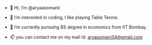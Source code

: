 - 👋 Hi, I’m @aryaasomanii
- 👀 I’m interested in coding, I like playing Table Tennis.
- 🌱 I’m currently pursuing BS degree in economics from IIT Bombay.

- 📫 you can contact me on my mail id: aryasomani34@gmail.com

<!---
aryaasomanii/aryaasomanii is a ✨ special ✨ repository because its `README.md` (this file) appears on your GitHub profile.
You can click the Preview link to take a look at your changes.
--->
